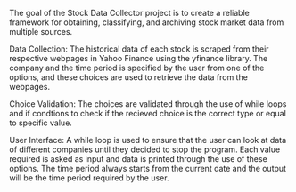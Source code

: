 The goal of the Stock Data Collector project is to create a reliable framework for obtaining, classifying, and archiving stock market data from multiple sources.

Data Collection: The historical data of each stock is scraped from their respective webpages in Yahoo Finance using the yfinance library. The company and the time period is specified by the user from one of the options, and these choices are used to retrieve the data from the webpages.

Choice Validation: The choices are validated through the use of while loops and if condtions to check if the recieved choice is the correct type or equal to specific value.

User Interface: A while loop is used to ensure that the user can look at data of different companies until they decided to stop the program. Each value required is asked as input and data is printed through the use of these options. The time period  always starts from the current date and the output will be the time period required by the user.
